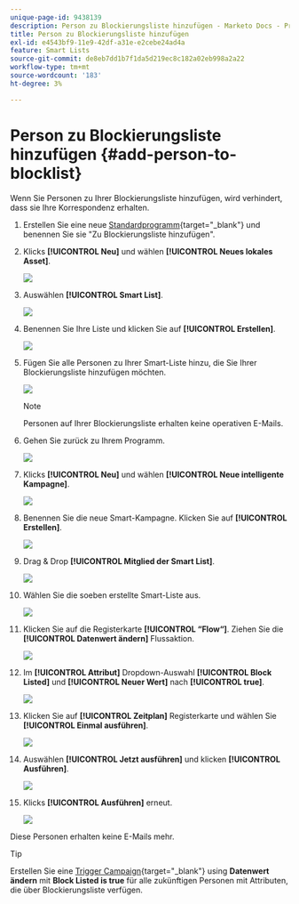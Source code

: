 ```yaml
---
unique-page-id: 9438139
description: Person zu Blockierungsliste hinzufügen - Marketo Docs - Produktdokumentation
title: Person zu Blockierungsliste hinzufügen
exl-id: e4543bf9-11e9-42df-a31e-e2cebe24ad4a
feature: Smart Lists
source-git-commit: de8eb7dd1b7f1da5d219ec8c182a02eb998a2a22
workflow-type: tm+mt
source-wordcount: '183'
ht-degree: 3%

---
```


# Person zu Blockierungsliste hinzufügen {#add-person-to-blocklist}

Wenn Sie Personen zu Ihrer Blockierungsliste hinzufügen, wird verhindert, dass sie Ihre Korrespondenz erhalten.

1. Erstellen Sie eine neue [Standardprogramm](/help/marketo/product-docs/core-marketo-concepts/programs/creating-programs/create-a-program.md){target="_blank"} und benennen Sie sie &quot;Zu Blockierungsliste hinzufügen&quot;.

1. Klicks **[!UICONTROL Neu]** und wählen **[!UICONTROL Neues lokales Asset]**.

   ![](assets/add-person-to-blocklist-1.png)

1. Auswählen **[!UICONTROL Smart List]**.

   ![](assets/add-person-to-blocklist-2.png)

1. Benennen Sie Ihre Liste und klicken Sie auf **[!UICONTROL Erstellen]**.

   ![](assets/add-person-to-blocklist-3.png)

1. Fügen Sie alle Personen zu Ihrer Smart-Liste hinzu, die Sie Ihrer Blockierungsliste hinzufügen möchten.

   ![](assets/add-person-to-blocklist-4.png)

   >[!NOTE]
   >
   >Personen auf Ihrer Blockierungsliste erhalten keine operativen E-Mails.

1. Gehen Sie zurück zu Ihrem Programm.

   ![](assets/add-person-to-blocklist-5.png)

1. Klicks **[!UICONTROL Neu]** und wählen **[!UICONTROL Neue intelligente Kampagne]**.

   ![](assets/add-person-to-blocklist-6.png)

1. Benennen Sie die neue Smart-Kampagne. Klicken Sie auf **[!UICONTROL Erstellen]**.

   ![](assets/add-person-to-blocklist-7.png)

1. Drag &amp; Drop **[!UICONTROL Mitglied der Smart List]**.

   ![](assets/add-person-to-blocklist-8.png)

1. Wählen Sie die soeben erstellte Smart-Liste aus.

   ![](assets/add-person-to-blocklist-9.png)

1. Klicken Sie auf die Registerkarte **[!UICONTROL “Flow“]**. Ziehen Sie die **[!UICONTROL Datenwert ändern]** Flussaktion.

   ![](assets/add-person-to-blocklist-10.png)

1. Im **[!UICONTROL Attribut]** Dropdown-Auswahl **[!UICONTROL Block Listed]** und **[!UICONTROL Neuer Wert]** nach **[!UICONTROL true]**.

   ![](assets/add-person-to-blocklist-11.png)

1. Klicken Sie auf **[!UICONTROL Zeitplan]** Registerkarte und wählen Sie **[!UICONTROL Einmal ausführen]**.

   ![](assets/add-person-to-blocklist-12.png)

1. Auswählen **[!UICONTROL Jetzt ausführen]** und klicken **[!UICONTROL Ausführen]**.

   ![](assets/add-person-to-blocklist-13.png)

1. Klicks **[!UICONTROL Ausführen]** erneut.

   ![](assets/add-person-to-blocklist-14.png)

Diese Personen erhalten keine E-Mails mehr.

>[!TIP]
>
>Erstellen Sie eine [Trigger Campaign](/help/marketo/product-docs/core-marketo-concepts/smart-campaigns/creating-a-smart-campaign/create-a-new-smart-campaign.md){target="_blank"} using **Datenwert ändern** mit **Block Listed is true** für alle zukünftigen Personen mit Attributen, die über Blockierungsliste verfügen.
